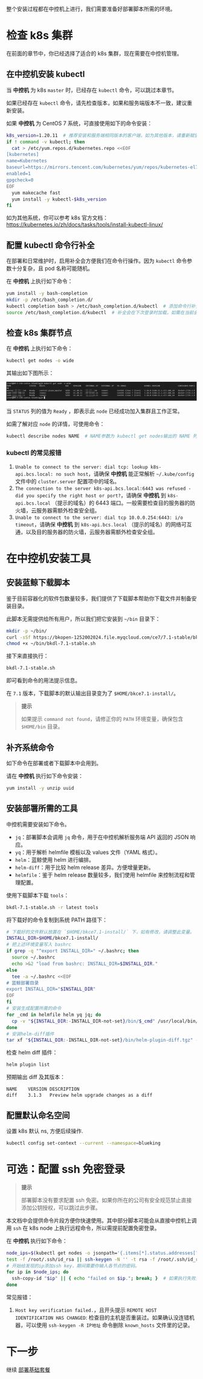 整个安装过程都在中控机上进行，我们需要准备好部署脚本所需的环境。

# 检查 k8s 集群
在前面的章节中，你已经选择了适合的 k8s 集群，现在需要在中控机管理。

## 在中控机安装 kubectl
当 **中控机** 为 k8s `master` 时，已经存在 `kubectl` 命令，可以跳过本章节。

如果已经存在 `kubectl` 命令，请先检查版本，如果和服务端版本不一致，建议重新安装。

如果 **中控机** 为 CentOS 7 系统，可直接使用如下的命令安装：
``` bash
k8s_version=1.20.11  # 推荐安装和服务端相同版本的客户端，如为其他版本，请重新赋值
if ! command -v kubectl; then
  cat > /etc/yum.repos.d/kubernetes.repo <<EOF
[kubernetes]
name=Kubernetes
baseurl=https://mirrors.tencent.com/kubernetes/yum/repos/kubernetes-el7-x86_64
enabled=1
gpgcheck=0
EOF
  yum makecache fast
  yum install -y kubectl-$k8s_version
fi
```

如为其他系统，你可以参考 k8s 官方文档： https://kubernetes.io/zh/docs/tasks/tools/install-kubectl-linux/

## 配置 kubectl 命令行补全
在部署和日常维护时，启用补全会方便我们在命令行操作。因为 `kubectl` 命令参数十分复杂，且 pod 名称可能随机。

在 **中控机** 上执行如下命令：
``` bash
yum install -y bash-completion
mkdir -p /etc/bash_completion.d/
kubectl completion bash > /etc/bash_completion.d/kubectl  # 添加命令行补全
source /etc/bash_completion.d/kubectl  # 补全会在下次登录时加载，如需在当前会话补全，主动加载之。
```

## 检查 k8s 集群节点
在 **中控机** 上执行如下命令：
```bash
kubectl get nodes -o wide
```
其输出如下图所示：

![](../7.0/assets/2022-03-09-10-34-42.png)

当  `STATUS`  列的值为  `Ready` ，即表示此 `node` 已经成功加入集群且工作正常。

如需了解对应  `node`  的详情，可使用命令：
```bash
kubectl describe nodes NAME  # NAME参数为 kubectl get nodes输出的 NAME 列
```

### kubectl 的常见报错
1. `Unable to connect to the server: dial tcp: lookup k8s-api.bcs.local: no such host`，请确保 **中控机** 能正常解析  `~/.kube/config` 文件中的 `cluster.server` 配置项中的域名。
2. `The connection to the server k8s-api.bcs.local:6443 was refused - did you specify the right host or port?`，请确保 **中控机** 到 `k8s-api.bcs.local` （提示的域名）的 6443 端口。一般需要检查目的服务器的防火墙，云服务器需额外检查安全组。
3. `Unable to connect to the server: dial tcp 10.0.0.254:6443: i/o timeout`，请确保 **中控机** 到 `k8s-api.bcs.local` （提示的域名）的网络可互通，以及目的服务器的防火墙，云服务器需额外检查安全组。


# 在中控机安装工具

<a id="install-bkdl" name="install-bkdl"></a>

## 安装蓝鲸下载脚本
鉴于目前容器化的软件包数量较多，我们提供了下载脚本帮助你下载文件并制备安装目录。

此脚本无需提供给所有用户，所以我们把它安装到 `~/bin` 目录下：
``` bash
mkdir -p ~/bin/
curl -sSf https://bkopen-1252002024.file.myqcloud.com/ce7/7.1-stable/bkdl-7.1-stable.sh -o ~/bin/bkdl-7.1-stable.sh
chmod +x ~/bin/bkdl-7.1-stable.sh
```

接下来直接执行：
``` bash
bkdl-7.1-stable.sh
```
即可看到命令的用法提示信息。

在 `7.1` 版本，下载脚本的默认输出目录变为了 `$HOME/bkce7.1-install/`。

>**提示**
>
>如果提示 `command not found`，请修正你的 `PATH` 环境变量，确保包含 `$HOME/bin` 目录。

## 补齐系统命令
如下命令在部署或者下载脚本中会用到。

请在 **中控机** 执行如下命令安装：
``` bash
yum install -y unzip uuid
```

## 安装部署所需的工具
中控机需要安装如下命令。
* `jq`：部署脚本会调用 `jq` 命令，用于在中控机解析服务端 API 返回的 JSON 响应。
* `yq`：用于解析 helmfile 模板以及 values 文件（YAML 格式）。
* `helm`：蓝鲸使用 helm 进行编排。
* `helm-diff`：用于比较 helm release 差异。方便增量更新。
* `helmfile`：鉴于 helm release 数量较多，我们使用 helmfile 来控制流程和管理配置。

使用下载脚本下载 `tools`：
``` bash
bkdl-7.1-stable.sh -r latest tools
```

将下载好的命令复制到系统 PATH 路径下：
``` bash
# 下载好的文件默认放置在 `$HOME/bkce7.1-install/` 下，如有修改，请调整此变量。
INSTALL_DIR=$HOME/bkce7.1-install/
# 把上述环境变量写入 bashrc
if grep -q "^export INSTALL_DIR=" ~/.bashrc; then
  source ~/.bashrc
  echo >&2 "load from bashrc: INSTALL_DIR=$INSTALL_DIR."
else
  tee -a ~/.bashrc <<EOF
# 蓝鲸部署目录
export INSTALL_DIR="$INSTALL_DIR"
EOF
fi
# 安装生成配置所需的命令
for _cmd in helmfile helm yq jq; do
  cp -v "${INSTALL_DIR:-INSTALL_DIR-not-set}/bin/$_cmd" /usr/local/bin/
done
# 安装helm-diff插件
tar xf "${INSTALL_DIR:-INSTALL_DIR-not-set}/bin/helm-plugin-diff.tgz" -C ~/
```

检查 helm diff 插件：
``` bash
helm plugin list
```
预期输出 diff 及其版本：
``` plain
NAME	VERSION	DESCRIPTION
diff	3.1.3  	Preview helm upgrade changes as a diff
```

## 配置默认命名空间
设置 k8s 默认 ns, 方便后续操作.
``` bash
kubectl config set-context --current --namespace=blueking
```

# 可选：配置 ssh 免密登录
>**提示**
>
>部署脚本没有要求配置 ssh 免密。如果你所在的公司有安全规范禁止直接添加公钥授权，可以跳过此步骤。

本文档中会提供命令片段方便你快速使用。其中部分脚本可能会从直接中控机上调用 `ssh` 在 k8s node 上执行远程命令，所以需提前配置免密登录。

在 **中控机** 执行如下命令：
``` bash
node_ips=$(kubectl get nodes -o jsonpath='{.items[*].status.addresses[?(@.type=="InternalIP")].address}')
test -f /root/.ssh/id_rsa || ssh-keygen -N '' -t rsa -f /root/.ssh/id_rsa  # 如果不存在rsa key则创建一个。
# 开始给发现的ip添加ssh key，期间需要你输入各节点的密码。
for ip in $node_ips; do
  ssh-copy-id "$ip" || { echo "failed on $ip."; break; }  # 如果执行失败，则退出
done
```

常见报错：
1. `Host key verification failed.`，且开头提示 `REMOTE HOST IDENTIFICATION HAS CHANGED`: 检查目的主机是否重装过。如果确认没连错机器，可以使用 `ssh-keygen -R IP地址` 命令删除 `known_hosts` 文件里的记录。


# 下一步
继续 [部署基础套餐](install-bkce.md)
